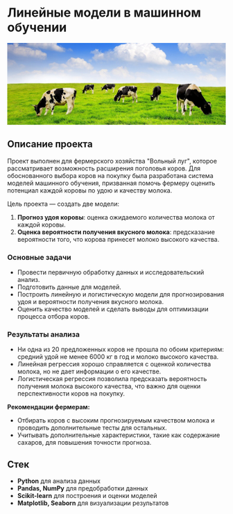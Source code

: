 # Линейные модели в машинном обучении

![Вольный луг](https://github.com/KsenyaVasilchenko/Practicum_projects/blob/main/liner_mls_project5/cows-green-field_335224-509.jpg)

## Описание проекта

Проект выполнен для фермерского хозяйства "Вольный луг", которое рассматривает возможность расширения поголовья коров. Для обоснованного выбора коров на покупку была разработана система моделей машинного обучения, призванная помочь фермеру оценить потенциал каждой коровы по удою и качеству молока.

Цель проекта — создать две модели:
1. **Прогноз удоя коровы**: оценка ожидаемого количества молока от каждой коровы.
2. **Оценка вероятности получения вкусного молока**: предсказание вероятности того, что корова принесет молоко высокого качества.


### Основные задачи

- Провести первичную обработку данных и исследовательский анализ.
- Подготовить данные для моделей.
- Построить линейную и логистическую модели для прогнозирования удоя и вероятности получения вкусного молока.
- Оценить качество моделей и сделать выводы для оптимизации процесса отбора коров.

### Результаты анализа

- Ни одна из 20 предложенных коров не прошла по обоим критериям: средний удой не менее 6000 кг в год и молоко высокого качества.
- Линейная регрессия хорошо справляется с оценкой количества молока, но не дает информации о его качестве.
- Логистическая регрессия позволила предсказать вероятность получения молока высокого качества, что важно для оценки перспективности коров на покупку.

**Рекомендации фермерам:**
- Отбирать коров с высоким прогнозируемым качеством молока и проводить дополнительные тесты для остальных.
- Учитывать дополнительные характеристики, такие как содержание сахаров, для повышения точности прогноза.
## Стек
- **Python** для анализа данных
- **Pandas, NumPy** для предобработки данных
- **Scikit-learn** для построения и оценки моделей
- **Matplotlib, Seaborn** для визуализации результатов
